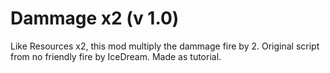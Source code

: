 # Dammage x2 (v 1.0)
Like Resources x2, this mod multiply the dammage fire by 2. Original script from no friendly fire by IceDream. Made as tutorial.
